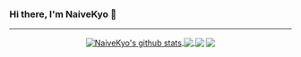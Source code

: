 ### Hi there, I'm NaiveKyo 👋
<hr />

<!--
**NaiveKyo/NaiveKyo** is a ✨ _special_ ✨ repository because its `README.md` (this file) appears on your GitHub profile.

Here are some ideas to get you started:

- 🔭 I’m currently working on ...
- 🌱 I’m currently learning ...
- 👯 I’m looking to collaborate on ...
- 🤔 I’m looking for help with ...
- 💬 Ask me about ...
- 📫 How to reach me: ...
- 😄 Pronouns: ...
- ⚡ Fun fact: ...
-->

<p align="center">
  <a href="https://naivekyo.github.io">
    <img align="center" src="https://github-readme-stats.vercel.app/api?username=NaiveKyo&show_icons=true&include_all_commits=true&theme=buefy&hide_border=true" alt="NaiveKyo's github stats" />
  </a>
  
  <a href="#">
    <img align="center" src="https://github-readme-stats.vercel.app/api/top-langs/?username=NaiveKyo&layout=compact&theme=buefy&hide_border=true&hide=PLpgSQL" />
  </a>
  
  <img align="center" src="https://activity-graph.herokuapp.com/graph?username=NaiveKyo&line=3399ff&bg_color=FFFFFF&color=000000&area=true&area_color=98F5FF&point=339933" />
  
  <img align="center" src="https://github-profile-trophy.vercel.app/?username=NaiveKyo&theme=flat&no-frame=true&column=7" />
</p>
